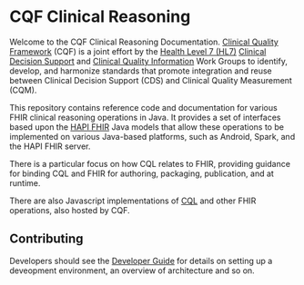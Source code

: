 # CQF Clinical Reasoning

Welcome to the CQF Clinical Reasoning Documentation. [Clinical Quality Framework](https://www.cqframework.org) (CQF) is a joint effort by the [Health Level 7 (HL7)](http://hl7.org) [Clinical Decision Support](https://confluence.hl7.org/display/CDS/WorkGroup+Home) and [Clinical Quality Information](https://confluence.hl7.org/display/CQIWC/Clinical+Quality+Information+Home) Work Groups to identify, develop, and harmonize standards that promote integration and reuse between Clinical Decision Support (CDS) and Clinical Quality Measurement (CQM).

This repository contains reference code and documentation for various FHIR clinical reasoning operations in Java. It provides a set of interfaces based upon the [HAPI FHIR](https://hapifhir.io/hapi-fhir/) Java models that allow these operations to be implemented on various Java-based platforms, such as Android, Spark, and the HAPI FHIR server.

There is a particular focus on how CQL relates to FHIR, providing guidance for binding CQL and FHIR for authoring, packaging, publication, and at runtime.

There are also Javascript implementations of [CQL](https://github.com/cqframework/cql-execution) and other FHIR operations, also hosted by CQF.

## Contributing

Developers should see the [Developer Guide](developer-guide.md) for details on setting up a deveopment environment, an overview of architecture and so on.
